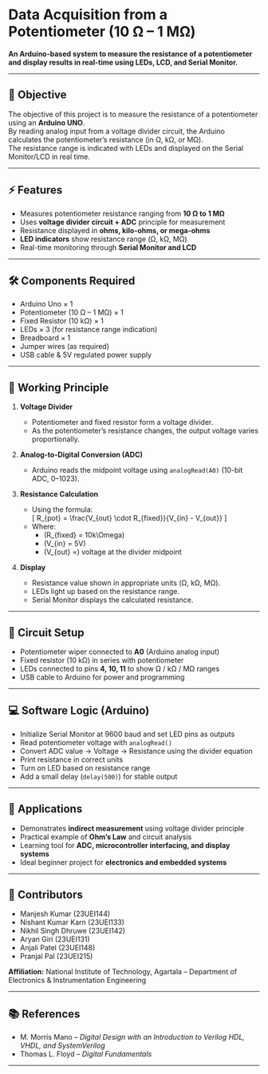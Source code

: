 # Data Acquisition from a Potentiometer (10 Ω – 1 MΩ)

**An Arduino-based system to measure the resistance of a potentiometer and display results in real-time using LEDs, LCD, and Serial Monitor.**

---

## 🎯 Objective
The objective of this project is to measure the resistance of a potentiometer using an **Arduino UNO**.  
By reading analog input from a voltage divider circuit, the Arduino calculates the potentiometer’s resistance (in Ω, kΩ, or MΩ).  
The resistance range is indicated with LEDs and displayed on the Serial Monitor/LCD in real time.

---

## ⚡ Features
- Measures potentiometer resistance ranging from **10 Ω to 1 MΩ**  
- Uses **voltage divider circuit + ADC** principle for measurement  
- Resistance displayed in **ohms, kilo-ohms, or mega-ohms**  
- **LED indicators** show resistance range (Ω, kΩ, MΩ)  
- Real-time monitoring through **Serial Monitor and LCD**

---

## 🛠 Components Required
- Arduino Uno × 1  
- Potentiometer (10 Ω – 1 MΩ) × 1  
- Fixed Resistor (10 kΩ) × 1  
- LEDs × 3 (for resistance range indication)  
- Breadboard × 1  
- Jumper wires (as required)  
- USB cable & 5V regulated power supply  

---

## 🔎 Working Principle
1. **Voltage Divider**  
   - Potentiometer and fixed resistor form a voltage divider.  
   - As the potentiometer’s resistance changes, the output voltage varies proportionally.  

2. **Analog-to-Digital Conversion (ADC)**  
   - Arduino reads the midpoint voltage using `analogRead(A0)` (10-bit ADC, 0–1023).  

3. **Resistance Calculation**  
   - Using the formula:  
     \[
     R_{pot} = \frac{V_{out} \cdot R_{fixed}}{V_{in} - V_{out}}
     \]  
   - Where:  
     - \(R_{fixed} = 10k\Omega\)  
     - \(V_{in} = 5V\)  
     - \(V_{out} =\) voltage at the divider midpoint  

4. **Display**  
   - Resistance value shown in appropriate units (Ω, kΩ, MΩ).  
   - LEDs light up based on the resistance range.  
   - Serial Monitor displays the calculated resistance.  

---

## 📐 Circuit Setup
- Potentiometer wiper connected to **A0** (Arduino analog input)  
- Fixed resistor (10 kΩ) in series with potentiometer  
- LEDs connected to pins **4, 10, 11** to show Ω / kΩ / MΩ ranges  
- USB cable to Arduino for power and programming  

---

## 💻 Software Logic (Arduino)
- Initialize Serial Monitor at 9600 baud and set LED pins as outputs  
- Read potentiometer voltage with `analogRead()`  
- Convert ADC value → Voltage → Resistance using the divider equation  
- Print resistance in correct units  
- Turn on LED based on resistance range  
- Add a small delay (`delay(500)`) for stable output  

---

## 🚀 Applications
- Demonstrates **indirect measurement** using voltage divider principle  
- Practical example of **Ohm’s Law** and circuit analysis  
- Learning tool for **ADC, microcontroller interfacing, and display systems**  
- Ideal beginner project for **electronics and embedded systems**  

---

## 👥 Contributors
- Manjesh Kumar (23UEI144)  
- Nishant Kumar Karn (23UEI133)  
- Nikhil Singh Dhruwe (23UEI142)  
- Aryan Giri (23UEI131)  
- Anjali Patel (23UEI148)  
- Pranjal Pal (23UEI215)  

**Affiliation:** National Institute of Technology, Agartala – Department of Electronics & Instrumentation Engineering  

---

## 📚 References
- M. Morris Mano – *Digital Design with an Introduction to Verilog HDL, VHDL, and SystemVerilog*  
- Thomas L. Floyd – *Digital Fundamentals*  

---
